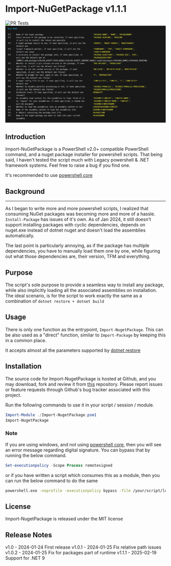 # Import-NuGetPackage v1.1.1

![PR Tests](https://github.com/gliesefire/Import-NuGetPackage/actions/workflows/pull-requests-tests.yml/badge.svg)
![Import-NuGetPackage Help Menu Screenshot](./HelpMenu.png)

## Introduction

Import-NuGetPackage is a PowerShell v2.0+ compatible PowerShell command, and a nuget package installer for powershell scripts.
That being said, I haven't tested the script much with Legacy powershell & .NET framework systems. Feel free to raise a bug if you find one.

It's recommended to use [powershell core](https://github.com/PowerShell/PowerShell/releases/latest)

## Background

----------
As I began to write more and more powershell scripts, I realized that consuming NuGet packages was becoming more and more of a hassle.
`Install-Package` has issues of it's own. As of Jan 2024, it still doesn't support installing packages with cyclic dependencies, depends on nuget.exe instead of dotnet nuget and doesn't load the assemblies automatically.

The last point is particularly annoying, as if the package has multiple dependencies, you have to manually load them one by one, while figuring out what those dependencies are, their version, TFM and everything.

## Purpose

The script's sole purpose to provide a seamless way to install any package, while also implicitly loading all the associated assemblies on installation.
The ideal scenario, is for the script to work exactly the same as a combination of `dotnet restore + dotnet build`

## Usage

There is only one function as the entrypoint, `Import-NugetPackage`. This can be also used as a "direct" function, similar to `Import-Package` by keeping this in a common place.

It accepts almost all the parameters supported by [dotnet restore](https://learn.microsoft.com/en-us/dotnet/core/tools/dotnet-restore)

## Installation

The source code for Import-NugetPackage is hosted at Github, and you may
download, fork and review it from [this](https://github.com/gliesefire/Import-NugetPackage) repository. Please report issues
or feature requests through Github's bug tracker associated with this project.

Run the following commands to use it in your script / session / module.

```powershell
Import-Module ./Import-NugetPackage.psm1
Import-NugetPackage
```

### Note

If you are using windows, and not using [powershell core](https://github.com/PowerShell/PowerShell/releases/latest), then you will see an error message regarding digital signature. You can bypass that by running the below command.

```powershell
Set-executionpolicy -Scope Process remotesigned
```

or if you have written a script which consumes this as a module, then you can run the below command to do the same

```bash
powershell.exe -noprofile -executionpolicy bypass -file /your/script/location/which/consumes/Import-NugetPackage/Module.ps1
```

## License

Import-NugetPackage is released under the MIT license

## Release Notes

v1.0    - 2024-01-24 First release
v1.0.1  - 2024-01-25 Fix relative path issues
v1.0.2  - 2024-01-25 Fix for packages part of runtime
v1.1.1  - 2025-02-19 Support for .NET 9

